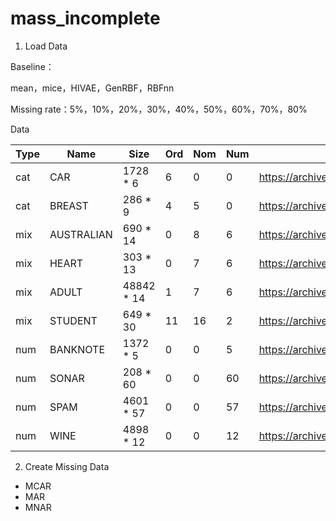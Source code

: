 # mass_incomplete

1. Load Data



Baseline： 

mean，mice，HIVAE，GenRBF，RBFnn

Missing rate：5%，10%，20%，30%，40%，50%，60%，70%，80%

Data

| Type | Name | Size | Ord | Nom | Num | link |
| --- | --- | --- | --- | --- | --- | --- |
| cat | CAR| 1728 * 6 | 6 | 0 | 0 | https://archive.ics.uci.edu/dataset/19/car+evaluation |
| cat | BREAST| 286 * 9  | 4 | 5 | 0 | https://archive.ics.uci.edu/dataset/14/breast+cancer |
| mix | AUSTRALIAN | 690 * 14 | 0 | 8 | 6 | https://archive.ics.uci.edu/dataset/143/statlog+australian+credit+approval |
| mix | HEART | 303 * 13 | 0 | 7 | 6 | https://archive.ics.uci.edu/dataset/45/heart+disease |
| mix  | ADULT | 48842 * 14 | 1 | 7 | 6 | https://archive.ics.uci.edu/dataset/2/adult |
| mix | STUDENT| 649 * 30 | 11 | 16 | 2 | https://archive.ics.uci.edu/dataset/320/student+performance |
| num | BANKNOTE | 1372 * 5 | 0 | 0 | 5 | https://archive.ics.uci.edu/dataset/267/banknote+authentication |
| num | SONAR | 208 * 60  | 0 | 0 | 60 | https://archive.ics.uci.edu/dataset/151/connectionist+bench+sonar+mines+vs+rocks |
| num | SPAM | 4601 * 57 | 0 | 0 | 57 | https://archive.ics.uci.edu/dataset/94/spambase |
| num | WINE | 4898 * 12 | 0 | 0 | 12 | https://archive.ics.uci.edu/dataset/186/wine+quality |

2. Create Missing Data

- MCAR
- MAR
- MNAR 